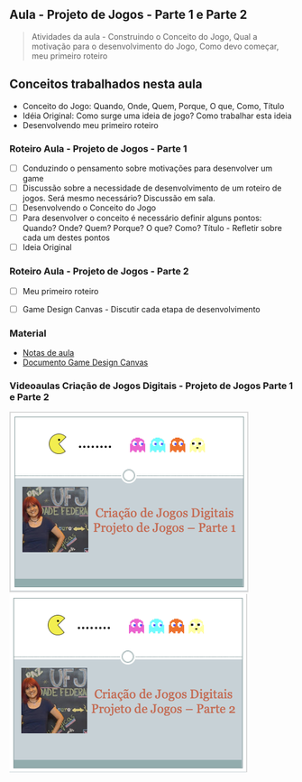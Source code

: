 ## Aula - Projeto de Jogos - Parte 1 e Parte 2

> Atividades da aula - Construindo o Conceito do Jogo, Qual a motivação para o desenvolvimento do Jogo, Como devo começar, meu primeiro roteiro

## Conceitos trabalhados nesta aula

- Conceito do Jogo: Quando, Onde, Quem, Porque, O que, Como, Título
- Idéia Original: Como surge uma ideia de jogo? Como trabalhar esta ideia
- Desenvolvendo meu primeiro roteiro

### Roteiro Aula - Projeto de Jogos - Parte 1
- [ ] Conduzindo o pensamento sobre motivações para desenvolver um game
- [ ] Discussão sobre a necessidade de desenvolvimento de um roteiro de jogos. Será mesmo necessário? Discussão em sala.
- [ ] Desenvolvendo o Conceito do Jogo
- [ ] Para desenvolver o conceito é necessário definir alguns pontos: Quando? Onde? Quem? Porque? O que? Como? Título - Refletir sobre cada um destes pontos
- [ ] Ideia Original

### Roteiro Aula - Projeto de Jogos - Parte 2
- [ ] Meu primeiro roteiro
- [ ] Game Design Canvas - Discutir cada etapa de desenvolvimento


### Material
- [Notas de aula](/documentos/03_projeto_de_jogos_parte1_e_2.pdf)
- [Documento Game Design Canvas](/documentos/documento_completo.pptx)

### Videoaulas Criação de Jogos Digitais -  Projeto de Jogos Parte 1 e Parte 2
[![Projeto de Jogos Parte 1](capa_3.png)](https://youtu.be/6_gNzhCfdQo)
[![Projeto de Jogos Parte 2](capa_4.png)](https://youtu.be/YXQe8aCqygU)
